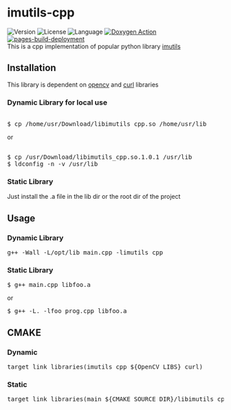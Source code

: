 # imutils-cpp

<!-- Version and License Badges -->
![Version](https://img.shields.io/badge/version-1.0.1-green.svg?style=flat-square)
![License](https://img.shields.io/badge/license-MIT-yellow.svg?style=flat-square)
![Language](https://img.shields.io/badge/language-C++-blue.svg?style=flat-square)
[![Doxygen Action](https://github.com/thedevmanek/imutils-cpp/actions/workflows/doxygen-gh-pages.yml/badge.svg?style=flat-square)](https://github.com/thedevmanek/imutils-cpp/actions/workflows/doxygen-gh-pages.yml)
[![pages-build-deployment](https://github.com/thedevmanek/imutils-cpp/actions/workflows/pages/pages-build-deployment/badge.svg?style=flat-square)](https://github.com/thedevmanek/imutils-cpp/actions/workflows/pages/pages-build-deployment)
<br/>
This is a cpp implementation of popular python library [imutils](https://github.com/PyImageSearch/imutils)

## Installation

This library is dependent on [opencv](https://github.com/opencv/opencv) and [curl](https://github.com/curl/curl)
libraries

### Dynamic Library for local use

<pre> 
$ cp /home/usr/Download/libimutils_cpp.so /home/usr/lib
</pre>
or
<pre> 
$ cp /usr/Download/libimutils_cpp.so.1.0.1 /usr/lib
$ ldconfig -n -v /usr/lib
</pre>

### Static Library

Just install the .a file in the lib dir or the root dir of the project

## Usage

### Dynamic Library

<pre>
g++ -Wall -L/opt/lib main.cpp -limutils_cpp
</pre>

### Static Library

<pre>
$ g++ main.cpp libfoo.a
</pre>
or
<pre>
$ g++ -L. -lfoo prog.cpp libfoo.a
</pre>

## CMAKE

### Dynamic

<pre>
target_link_libraries(imutils_cpp ${OpenCV_LIBS} curl)
</pre>

### Static

<pre>
target_link_libraries(main ${CMAKE_SOURCE_DIR}/libimutils_cpp.a)
</pre>

